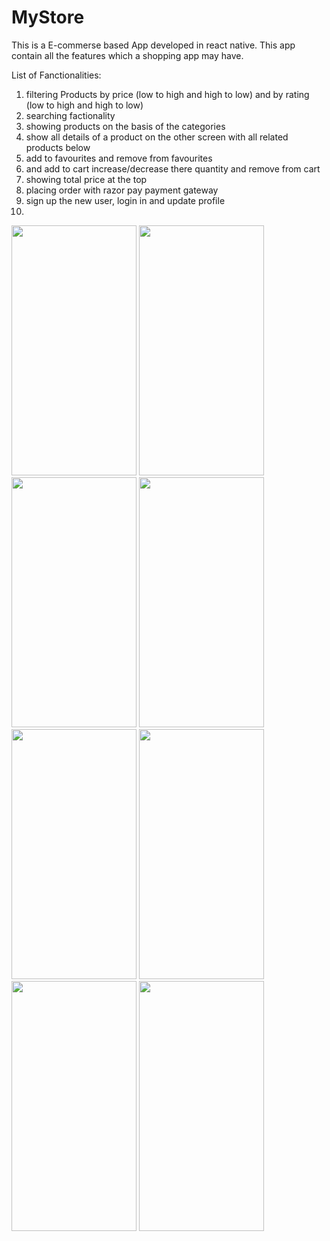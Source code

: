 # MyStore
This is a E-commerse based App developed in react native. This app contain all the features which a shopping app may have.

List of Fanctionalities: 
1) filtering Products by price (low to high and high to low) and by rating (low to high and high to low)
2) searching factionality
3) showing products on the basis of the categories
4) show all details of a product on the other screen with all related products below
5) add to favourites and remove from favourites
6) and add to cart increase/decrease there quantity and remove from cart
7) showing total price at the top
8) placing order with razor pay payment gateway
9) sign up the new user, login in and update profile
10) 

<img src="https://github.com/sahilsherazi1712/MyStore/assets/111113315/7d0b2506-2ef1-438d-a750-21d0e9f21413" width="200" height="400" />

<img src="https://github.com/sahilsherazi1712/MyStore/assets/111113315/4042c14c-db33-4846-b9e8-ab2412baee04" width="200" height="400" />

<img src="https://github.com/sahilsherazi1712/MyStore/assets/111113315/8794b61d-21b3-418b-8531-3a2a949e2ee0" width="200" height="400" />

<img src="https://github.com/sahilsherazi1712/MyStore/assets/111113315/4d830f41-2e92-4154-8508-b9004d2cef11" width="200" height="400" />

<img src="https://github.com/sahilsherazi1712/MyStore/assets/111113315/e48cc1b8-a6a7-4648-be4a-69cb00a404f4" width="200" height="400" />

<img src="https://github.com/sahilsherazi1712/MyStore/assets/111113315/6aab5c03-a19e-40f7-bdac-a38235f2cb9a" width="200" height="400" />

<img src="https://github.com/sahilsherazi1712/MyStore/assets/111113315/4f452fde-0b7b-4867-936f-596ca0a18691" width="200" height="400" />

<img src="https://github.com/sahilsherazi1712/MyStore/assets/111113315/9ec3c664-bd48-4f40-aea9-4b39828f7add" width="200" height="400" />
